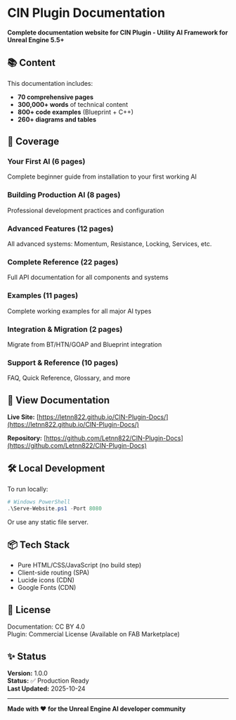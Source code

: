 # CIN Plugin Documentation

**Complete documentation website for CIN Plugin - Utility AI Framework for Unreal Engine 5.5+**

## 📚 Content

This documentation includes:
- **70 comprehensive pages**
- **300,000+ words** of technical content
- **800+ code examples** (Blueprint + C++)
- **260+ diagrams and tables**

## 🎯 Coverage

### Your First AI (6 pages)
Complete beginner guide from installation to your first working AI

### Building Production AI (8 pages)
Professional development practices and configuration

### Advanced Features (12 pages)
All advanced systems: Momentum, Resistance, Locking, Services, etc.

### Complete Reference (22 pages)
Full API documentation for all components and systems

### Examples (11 pages)
Complete working examples for all major AI types

### Integration & Migration (2 pages)
Migrate from BT/HTN/GOAP and Blueprint integration

### Support & Reference (10 pages)
FAQ, Quick Reference, Glossary, and more

## 🚀 View Documentation

**Live Site:** [https://letnn822.github.io/CIN-Plugin-Docs/](https://letnn822.github.io/CIN-Plugin-Docs/)

**Repository:** [https://github.com/Letnn822/CIN-Plugin-Docs](https://github.com/Letnn822/CIN-Plugin-Docs)

## 🛠️ Local Development

To run locally:
```powershell
# Windows PowerShell
.\Serve-Website.ps1 -Port 8080
```

Or use any static file server.

## 📦 Tech Stack

- Pure HTML/CSS/JavaScript (no build step)
- Client-side routing (SPA)
- Lucide icons (CDN)
- Google Fonts (CDN)

## 📄 License

Documentation: CC BY 4.0  
Plugin: Commercial License (Available on FAB Marketplace)

## ✨ Status

**Version:** 1.0.0  
**Status:** ✅ Production Ready  
**Last Updated:** 2025-10-24

---

**Made with ❤️ for the Unreal Engine AI developer community**
